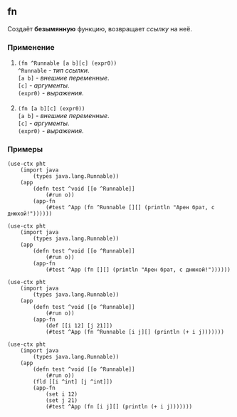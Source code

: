 ## fn
Создаёт __безымянную__ функцию, возвращает _ссылку_ на неё.

### Применение

1. `(fn ^Runnable [a b][c] (expr0))`<br>
`^Runnable` - _тип ссылки_.<br>
`[a b]` - _внешние переменные_.<br>
`[c]` - _аргументы_.<br>
`(expr0)` - _выражения_.<br><br>
2. `(fn [a b][c] (expr0))`<br>
`[a b]` - _внешние переменные_.<br>
`[c]` - _аргументы_.<br>
`(expr0)` - _выражения_.

### Примеры

```pihta
(use-ctx pht
    (import java
        (types java.lang.Runnable))
    (app
        (defn test ^void [[o ^Runnable]]
            (#run o))
        (app-fn
            (#test ^App (fn ^Runnable [][] (println "Арен брат, с днюхой!"))))))
```

```pihta
(use-ctx pht
    (import java
        (types java.lang.Runnable))
    (app
        (defn test ^void [[o ^Runnable]]
            (#run o))
        (app-fn
            (#test ^App (fn [][] (println "Арен брат, с днюхой!"))))))
```

```pihta
(use-ctx pht
    (import java
        (types java.lang.Runnable))
    (app
        (defn test ^void [[o ^Runnable]]
            (#run o))
        (app-fn
            (def [[i 12] [j 21]])
            (#test ^App (fn ^Runnable [i j][] (println (+ i j)))))))
```

```pihta
(use-ctx pht
    (import java
        (types java.lang.Runnable))
    (app
        (defn test ^void [[o ^Runnable]]
            (#run o))
        (fld [[i ^int] [j ^int]])
        (app-fn
            (set i 12)
            (set j 21)
            (#test ^App (fn [i j][] (println (+ i j)))))))
```